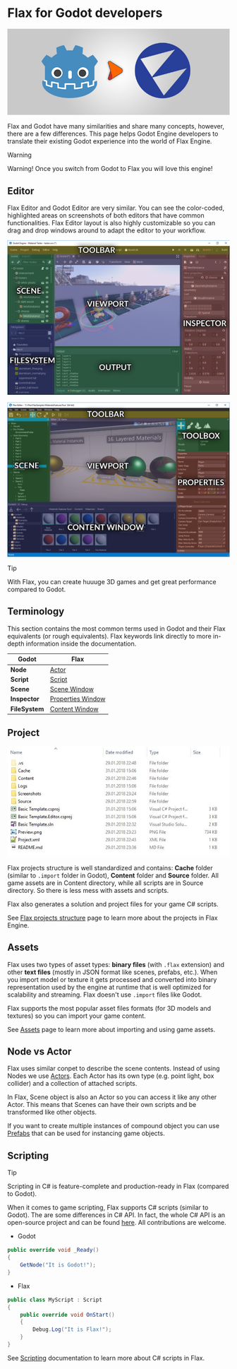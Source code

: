 # Flax for Godot developers

![Godot to Flax](media/title.jpg)

Flax and Godot have many similarities and share many concepts, however, there are a few differences. This page helps Godot Engine developers to translate their existing Godot experience into the world of Flax Engine.

> [!Warning]
> Warning! Once you switch from Godot to Flax you will love this engine!

## Editor

Flax Editor and Godot Editor are very similar. You can see the color-coded, highlighted areas on screenshots of both editors that have common functionalities. Flax Editor layout is also highly customizable so you can drag and drop windows around to adapt the editor to your workflow.

![Godot Editor](media/godot-layout.png)

![Flax Editor](../media/flax-layout.png)

> [!Tip]
> With Flax, you can create huuuge 3D games and get great performance compared to Godot.

## Terminology

This section contains the most common terms used in Godot and their Flax equivalents (or rough equivalents). Flax keywords link directly to more in-depth information inside the documentation.

| Godot | Flax |
|--------|--------|
| **Node** | [Actor](../scenes/actors.md) |
| **Script** | [Script](../../scripting/index.md) |
| **Scene** | [Scene Window](../../editor/windows/scene-window.md) |
| **Inspector** | [Properties Window](../../editor/windows/properties-window.md) |
| **FileSystem** | [Content Window](../../editor/windows/content-window.md) |

## Project

![Flax Project](../media/project-structure.jpg)

Flax projects structure is well standardized and contains: **Cache** folder (similar to `.import` folder in Godot), **Content** folder and **Source** folder. All game assets are in Content directory, while all scripts are in Source directory. So there is less mess with assets and scripts.

Flax also generates a solution and project files for your game C# scripts.

See [Flax projects structure](../project-structure.md) page to learn more about the projects in Flax Engine.

## Assets

Flax uses two types of asset types: **binary files** (with `.flax` extension) and other **text files** (mostly in JSON format like scenes, prefabs, etc.). When you import model or texture it gets processed and converted into binary representation used by the engine at runtime that is well optimized for scalability and streaming. Flax doesn't use `.import` files like Godot.

Flax supports the most popular asset files formats (for 3D models and textures) so you can import your game content.

See [Assets](../assets/index.md) page to learn more about importing and using game assets.

## Node vs Actor

Flax uses similar conpet to describe the scene contents. Instead of using Nodes we use [Actors](../scenes/actors.md). Each Actor has its own type (e.g. point light, box collider) and a collection of attached scripts.

In Flax, Scene object is also an Actor so you can access it like any other Actor. This means that Scenes can have their own scripts and be transformed like other objects.

If you want to create multiple instances of compound object you can use [Prefabs](../prefabs/index.md) that can be used for instancing game objects.

## Scripting

> [!Tip]
> Scripting in C# is feature-complete and production-ready in Flax (compared to Godot).

When it comes to game scripting, Flax supports C# scripts (similar to Godot). The are some differences in C# API. In fact, the whole C# API is an open-source project and can be found [here](https://github.com/FlaxEngine/FlaxAPI). All contributions are welcome.

* Godot
```cs
public override void _Ready()
{
    GetNode("It is Godot!");
}
```

* Flax
```cs
public class MyScript : Script
{
	public override void OnStart()
	{
		Debug.Log("It is Flax!");
	}
}
```

See [Scripting](../../scripting/index.md) documentation to learn more about C# scripts in Flax.
